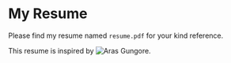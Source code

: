 # My Resume
Please find my resume named `resume.pdf` for your kind reference.  

This resume is inspired by ![Aras Gungore](https://github.com/arasgungore/arasgungore-CV).

